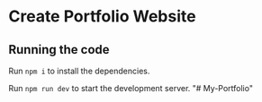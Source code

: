 
  # Create Portfolio Website

  ## Running the code

  Run `npm i` to install the dependencies.

  Run `npm run dev` to start the development server.
  "# My-Portfolio" 
